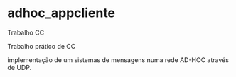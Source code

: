 adhoc_appcliente
================

Trabalho CC

Trabalho prático de CC 

implementação de um sistemas de mensagens numa rede AD-HOC através de UDP.
